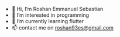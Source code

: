 - 👋 Hi, I’m Roshan Emmanuel Sebastian
- 👀 I’m interested in programming
- 🌱 I’m currently learning flutter
- 📫 contact me on roshan93es@gmail.com

<!---
ROSHANSEBASTIAN/ROSHANSEBASTIAN is a ✨ special ✨ repository because its `README.md` (this file) appears on your GitHub profile.
You can click the Preview link to take a look at your changes.
--->
